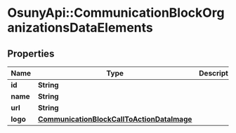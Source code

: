 # OsunyApi::CommunicationBlockOrganizationsDataElements

## Properties
Name | Type | Description | Notes
------------ | ------------- | ------------- | -------------
**id** | **String** |  | [optional] 
**name** | **String** |  | [optional] 
**url** | **String** |  | [optional] 
**logo** | [**CommunicationBlockCallToActionDataImage**](CommunicationBlockCallToActionDataImage.md) |  | [optional] 

